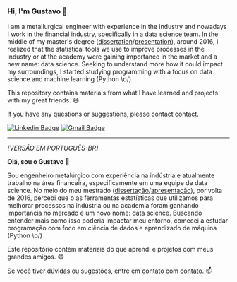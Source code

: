 ### Hi, I'm Gustavo 👋

I am a metallurgical engineer with experience in the industry and nowadays I work in the financial industry, specifically in a data science team. In the middle of my master's degree ([dissertation](https://teses.usp.br/teses/disponiveis/3/3133/tde-24092018-111903/en.php)/[presentation](https://speakerdeck.com/gustavosuto/efeito-do-resfriamento-no-teor-de-oxigenio-na-soldagem-com-eletrodo-revestido-e7018-utilizando-experimentos-fatoriais-dissertacao-de-mestrado)), around 2016, I realized that the statistical tools we use to improve processes in the industry or at the academy were gaining importance in the market and a new name: data science.
Seeking to understand more how it could impact my surroundings, I started studying programming with a focus on data science and machine learning (Python \o/)

This repository contains materials from what I have learned and projects with my great friends. 😄

If you have any questions or suggestions, please contact [contact](https://www.linkedin.com/in/gustavosuto/).

[![Linkedin Badge](https://img.shields.io/badge/-LinkedIn-blue?style=flat-square&logo=Linkedin&logoColor=white&link=https://www.linkedin.com/in/gustavosuto/)](https://www.linkedin.com/in/gustavosuto/)
[![Gmail Badge](https://img.shields.io/badge/-Gmail-critical?style=flat-square&logo=Gmail&logoColor=white&link=mailto:guyrux@gmail.com)](mailto:guyrux@gmail.com)

---

*[VERSÃO EM PORTUGUÊS-BR]*

**Olá, sou o Gustavo** 👋

Sou engenheiro metalúrgico com experiência na indústria e atualmente trabalho na área financeira, especificamente em uma equipe de data science. No meio do meu mestrado ([dissertação](https://teses.usp.br/teses/disponiveis/3/3133/tde-24092018-111903/en.php)/[apresentação](https://speakerdeck.com/gustavosuto/efeito-do-resfriamento-no-teor-de-oxigenio-na-soldagem-com-eletrodo-revestido-e7018-utilizando-experimentos-fatoriais-dissertacao-de-mestrado)), por volta de 2016, percebi que o as ferramentas estatísticas que utilizamos para melhorar processos na indústria ou na academia foram ganhando importância no mercado e um novo nome: data science.
Buscando entender mais como isso poderia impactar meu entorno, comecei a estudar programação com foco em ciência de dados e aprendizado de máquina (Python \o/)

Este repositório contém materiais do que aprendi e projetos com meus grandes amigos. 😄

Se você tiver dúvidas ou sugestões, entre em contato com [contato](https://www.linkedin.com/in/gustavosuto/). 📫


<!--TODO: Um dia, adicionar essa badge do DEV.to
<a href="https://dev.to/guyrux">
  <img src="https://d2fltix0v2e0sb.cloudfront.net/dev-badge.svg" alt="Gustavo Suto's DEV Profile" height="30" width="30">
</a>
-->

<!--
**guyrux/guyrux** is a ✨ _special_ ✨ repository because its `README.md` (this file) appears on your GitHub profile.

Here are some ideas to get you started:

- 🔭 I’m currently working on ...
- 🌱 I’m currently learning ...
- 👯 I’m looking to collaborate on ...
- 🤔 I’m looking for help with ...
- 💬 Ask me about ...
- 📫 How to reach me: ...
- 😄 Pronouns: ...
- ⚡ Fun fact: ...
-->
